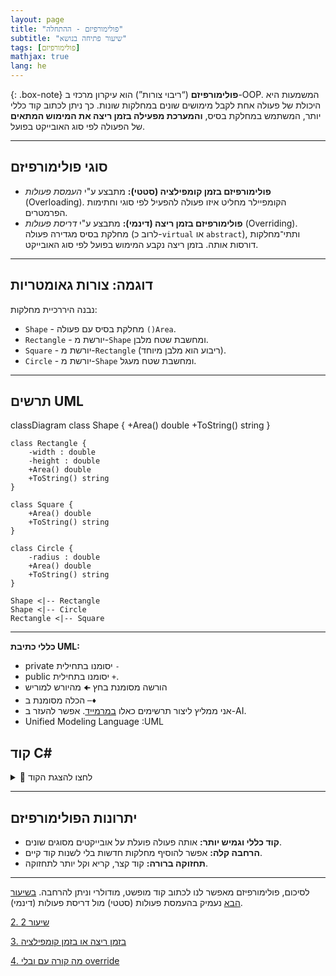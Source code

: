 ```yaml
---
layout: page
title: "פולימורפיזם - ההתחלה"
subtitle: "שיעור פתיחה בנושא"
tags: [פולימורפיזם]
mathjax: true
lang: he
---
```



{: .box-note}
**פולימורפיזם** (“ריבוי צורות”) הוא עיקרון מרכזי ב-OOP. המשמעות היא היכולת של פעולה אחת לקבל מימושים שונים במחלקות שונות. כך ניתן לכתוב קוד כללי יותר, המשתמש במחלקת בסיס, **והמערכת מפעילה בזמן ריצה את המימוש המתאים** של הפעולה לפי סוג האובייקט בפועל.

---

## סוגי פולימורפיזם 
- **פולימורפיזם בזמן קומפילציה (סטטי):** מתבצע ע"י *העמסת פעולות* (Overloading). הקומפיילר מחליט איזו פעולה להפעיל לפי סוגי וחתימות הפרמטרים.  
- **פולימורפיזם בזמן ריצה (דינמי):** מתבצע ע"י *דריסת פעולות* (Overriding). מחלקת בסיס מגדירה פעולה (לרוב כ-`virtual` או `abstract`), ותתי־מחלקות דורסות אותה. בזמן ריצה נקבע המימוש בפועל לפי סוג האובייקט.

---

## דוגמה: צורות גאומטריות
נבנה היררכיית מחלקות:  

- `Shape` - מחלקת בסיס עם פעולה `()Area`.  
- `Rectangle` - יורשת מ-`Shape` ומחשבת שטח מלבן.  
- `Square` - יורשת מ-`Rectangle` (ריבוע הוא מלבן מיוחד).  
- `Circle` - יורשת מ-`Shape` ומחשבת שטח מעגל.  

---

## תרשים UML
<div class="mermaid" style="direction:ltr;">

classDiagram
    class Shape {
        +Area() double
        +ToString() string
    }

    class Rectangle {
        -width : double
        -height : double
        +Area() double
        +ToString() string
    }

    class Square {
        +Area() double
        +ToString() string
    }

    class Circle {
        -radius : double
        +Area() double
        +ToString() string
    }

    Shape <|-- Rectangle
    Shape <|-- Circle
    Rectangle <|-- Square
</div>

---
**כללי כתיבת UML:** 
- private יסומנו בתחילית `-` 
- public יסומנו בתחילית `+`. 
- הורשה מסומנת בחץ `🠈` מהיורש למוריש
- הכלה מסומנת ב `─♦`
- אני ממליץ ליצור תרשימים כאלו [במרמייד]("https://mermaid.live/"). אפשר להעזר ב-AI.
- Unified Modeling Language :UML


## קוד C#

<details markdown="1">
<summary>📄 לחצו להצגת הקוד</summary>

```csharp
using System;

class Shape
{
    public virtual double Area() => 0.0;

    public override string ToString() => "Shape";
}

class Rectangle : Shape
{
    protected double width;
    protected double height;

    public Rectangle(double width, double height)
    {
        this.width = width;
        this.height = height;
    }

    public override double Area() => width * height;

    public override string ToString() => $"Rectangle({width}x{height})";
}

class Square : Rectangle
{
    public Square(double side) : base(side, side) { }

    public override string ToString() => $"Square({width})";
}

class Circle : Shape
{
    private double radius;

    public Circle(double radius)
    {
        this.radius = radius;
    }

    public override double Area() => Math.PI * radius * radius;

    public override string ToString() => $"Circle({radius})";
}

class ShapesDemo
{
    static void Main()
    {
        Shape[] shapes = new Shape[3];
        shapes[0] = new Rectangle(3, 4);
        shapes[1] = new Circle(5);
        shapes[2] = new Square(2);

        foreach (Shape s in shapes)
        {
            Console.WriteLine($"{s} area = {s.Area()}");
        }
    }
}
```


---

### פלט אפשרי

```
Rectangle(3x4) area = 12
Circle(5) area = 78.53981633974483
Square(2) area = 4
```
</details>

---

## יתרונות הפולימורפיזם

* **קוד כללי וגמיש יותר:** אותה פעולה פועלת על אובייקטים מסוגים שונים.
* **הרחבה קלה:** אפשר להוסיף מחלקות חדשות בלי לשנות קוד קיים.
* **תחזוקה ברורה:** קוד קצר, קריא וקל יותר לתחזוקה.

---

לסיכום, פולימורפיזם מאפשר לנו לכתוב קוד מופשט, מודולרי וניתן להרחבה. [בשיעור הבא](/oop/02Polymorphism2Bag25) נעמיק בהעמסת פעולות (סטטי) מול דריסת פעולות (דינמי).

[2. שיעור 2](/oop/02Polymorphism2Bag25)

[3. בזמן ריצה או בזמן קומפילציה](/oop/02Polymorphism3)

[4. מה קורה עם ובלי override](/oop/02Polymorphism4CwToString)

